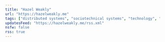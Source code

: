```yaml
---
title: "Hazel Weakly"
url: "https://hazelweakly.me"
tags: ["distributed systems", "sociotechnical systems", "technology", "fullstack"]
updatesFeed: "https://hazelweakly.me/rss.xml"
nsfw: false
rss: true
---
```

